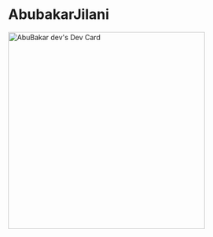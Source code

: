 # AbubakarJilani
<a href="https://app.daily.dev/AbubakarJilani"><img src="https://api.daily.dev/devcards/ab9a5b22ae82448a80f7e749a350653d.png?r=j3l" width="400" alt="AbuBakar dev's Dev Card"/></a>
